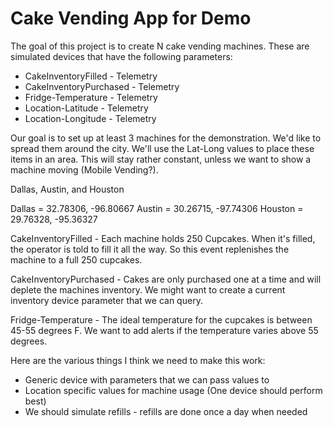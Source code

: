 # Cake Vending App for Demo

The goal of this project is to create N cake vending machines. These are simulated devices that have the following parameters:

* CakeInventoryFilled - Telemetry
* CakeInventoryPurchased - Telemetry
* Fridge-Temperature - Telemetry
* Location-Latitude - Telemetry
* Location-Longitude - Telemetry

Our goal is to set up at least 3 machines for the demonstration. We'd like to spread them around the city. We'll use the Lat-Long values to place these items in an area. This will stay rather constant, unless we want to show a machine moving (Mobile Vending?).

Dallas, Austin, and Houston

Dallas = 32.78306, -96.80667
Austin = 30.26715, -97.74306
Houston = 29.76328, -95.36327

CakeInventoryFilled - Each machine holds 250 Cupcakes. When it's filled, the operator is told to fill it all the way. So this event replenishes the machine to a full 250 cupcakes.

CakeInventoryPurchased - Cakes are only purchased one at a time and will deplete the machines inventory. We might want to create a current inventory device parameter that we can query.

Fridge-Temperature - The ideal temperature for the cupcakes is between 45-55 degrees F. We want to add alerts if the temperature varies above 55 degrees.

Here are the various things I think we need to make this work:

* Generic device with parameters that we can pass values to
* Location specific values for machine usage (One device should perform best)
* We should simulate refills - refills are done once a day when needed